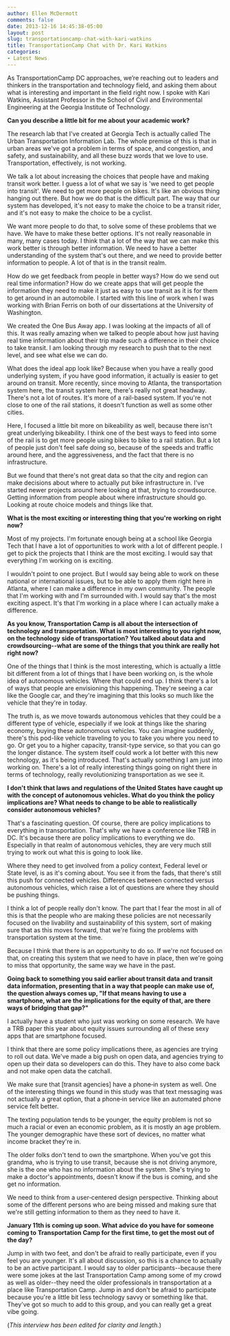 ```yaml
---
author: Ellen McDermott
comments: false
date: 2013-12-16 14:45:38-05:00
layout: post
slug: transportationcamp-chat-with-kari-watkins
title: TransportationCamp Chat with Dr. Kari Watkins
categories:
- Latest News
---
```



As TransportationCamp DC approaches, we’re reaching out to leaders and thinkers in the transportation and technology field, and asking them about what is interesting and important in the field right now. I spoke with Kari Watkins, Assistant Professor in the School of Civil and Environmental Engineering at the Georgia Institute of Technology.

<b>Can you describe a little bit for me about your academic work?</b>

The research lab that I've created at Georgia Tech is actually called The Urban Transportation Information Lab. The whole premise of this is that in urban areas we've got a problem in terms of space, and congestion, and safety, and sustainability, and all these buzz words that we love to use. Transportation, effectively, is not working.

We talk a lot about increasing the choices that people have and making transit work better. I guess a lot of what we say is 'we need to get people into transit'. We need to get more people on bikes. It's like an obvious thing hanging out there. But how we do that is the difficult part. The way that our system has developed, it's not easy to make the choice to be a transit rider, and it's not easy to make the choice to be a cyclist.

We want more people to do that, to solve some of these problems that we have. We have to make these better options. It's not really reasonable in many, many cases today. I think that a lot of the way that we can make this work better is through better information. We need to have a better understanding of the system that's out there, and we need to provide better information to people. A lot of that is in the transit realm.

How do we get feedback from people in better ways? How do we send out real time information? How do we create apps that will get people the information they need to make it just as easy to use transit as it is for them to get around in an automobile. I started with this line of work when I was working with Brian Ferris on both of our dissertations at the University of Washington.

We created the One Bus Away app. I was looking at the impacts of all of this. It was really amazing when we talked to people about how just having real time information about their trip made such a difference in their choice to take transit. I am looking through my research to push that to the next level, and see what else we can do.

What does the ideal app look like? Because when you have a really good underlying system, if you have good information, it actually is easier to get around on transit. More recently, since moving to Atlanta, the transportation system here, the transit system here, there's really not great headway. There's not a lot of routes. It's more of a rail-based system. If you're not close to one of the rail stations, it doesn't function as well as some other cities.

Here, I focused a little bit more on bikeability as well, because there isn't great underlying bikeability. I think one of the best ways to feed into some of the rail is to get more people using bikes to bike to a rail station. But a lot of people just don't feel safe doing so, because of the speeds and traffic around here, and the aggressiveness, and the fact that there is no infrastructure.

But we found that there's not great data so that the city and region can make decisions about where to actually put bike infrastructure in. I've started newer projects around here looking at that, trying to crowdsource. Getting information from people about where infrastructure should go. Looking at route choice models and things like that.

<b>What is the most exciting or interesting thing that you're working on right now?</b>

Most of my projects. I'm fortunate enough being at a school like Georgia Tech that I have a lot of opportunities to work with a lot of different people. I get to pick the projects that I think are the most exciting. I would say that everything I'm working on is exciting.

I wouldn't point to one project. But I would say being able to work on these national or international issues, but to be able to apply them right here in Atlanta, where I can make a difference in my own community. The people that I'm working with and I'm surrounded with. I would say that's the most exciting aspect. It's that I'm working in a place where I can actually make a difference.

<b>As you know, Transportation Camp is all about the intersection of technology and transportation. What is most interesting to you right now, on the technology side of transportation? You talked about data and crowdsourcing--what are some of the things that you think are really hot right now?</b>

One of the things that I think is the most interesting, which is actually a little bit different from a lot of things that I have been working on, is the whole idea of autonomous vehicles. Where that could end up. I think there's a lot of ways that people are envisioning this happening. They're seeing a car like the Google car, and they're imagining that this looks so much like the vehicle that they're in today.

The truth is, as we move towards autonomous vehicles that they could be a different type of vehicle, especially if we look at things like the sharing economy, buying these autonomous vehicles. You can imagine suddenly, there's this pod-like vehicle traveling to you to take you where you need to go. Or get you to a higher capacity, transit-type service, so that you can go the longer distance. The system itself could work a lot better with this new technology, as it's being introduced. That's actually something I am just into working on. There's a lot of really interesting things going on right there in terms of technology, really revolutionizing transportation as we see it.

<b>I don't think that laws and regulations of the United States have caught up with the concept of autonomous vehicles. What do you think the policy implications are? What needs to change to be able to realistically consider autonomous vehicles?</b>

That's a fascinating question. Of course, there are policy implications to everything in transportation. That's why we have a conference like TRB in DC. It's because there are policy implications to everything we do. Especially in that realm of autonomous vehicles, they are very much still trying to work out what this is going to look like.

Where they need to get involved from a policy context, Federal level or State level, is as it's coming about. You see it from the fads, that there's still this push for connected vehicles. Differences between connected versus autonomous vehicles, which raise a lot of questions are where they should be pushing things.

I think a lot of people really don't know. The part that I fear the most in all of this is that the people who are making these policies are not necessarily focused on the livability and sustainability of this system, sort of making sure that as this moves forward, that we're fixing the problems with transportation system at the time.

Because I think that there is an opportunity to do so. If we're not focused on that, on creating this system that we need to have in place, then we're going to miss that opportunity, the same way we have in the past.

<b>Going back to something you said earlier about transit data and transit data information, presenting that in a way that people can make use of, the question always comes up, "If that means having to use a smartphone, what are the implications for the equity of that, are there ways of bridging that gap?"</b>

I actually have a student who just was working on some research. We have a TRB paper this year about equity issues surrounding all of these sexy apps that are smartphone focused.

I think that there are some policy implications there, as agencies are trying to roll out data. We've made a big push on open data, and agencies trying to open up their data so developers can do this. They have to also come back and not make open data the catchall.

We make sure that [transit agencies] have a phone‑in system as well. One of the interesting things we found in this study was that text messaging was not actually a great option, that a phone‑in service like an automated phone service felt better.

The texting population tends to be younger, the equity problem is not so much a racial or even an economic problem, as it is mostly an age problem. The younger demographic have these sort of devices, no matter what income bracket they're in.

The older folks don't tend to own the smartphone. When you've got this grandma, who is trying to use transit, because she is not driving anymore, she is the one who has no information about the system. She's trying to make a doctor's appointments, doesn't know if the bus is coming, and she get no information.

We need to think from a user‑centered design perspective. Thinking about some of the different persons who are being missed and making sure that we're still getting information to them as they need to have it.

<b>January 11th is coming up soon. What advice do you have for someone coming to Transportation Camp for the first time, to get the most out of the day?</b>

Jump in with two feet, and don't be afraid to really participate, even if you feel you are younger. It's all about discussion, so this is a chance to actually to be an active participant. I would say to older participants--because there were some jokes at the last Transportation Camp among some of my crowd as well as older--they need the older professionals in transportation at a place like Transportation Camp. Jump in and don't be afraid to participate because you're a little bit less technology savvy or something like that. They've got so much to add to this group, and you can really get a great vibe going.

(<i>This interview has been edited for clarity and length.</i>)
